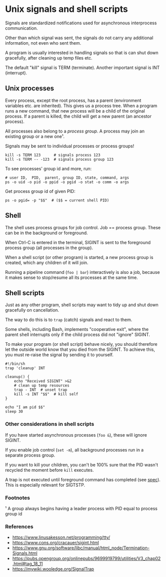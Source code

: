 # Unix signals and shell scripts

Signals are standardized notifications used for asynchronous interprocess communication.

Other than which signal was sent, the signals do not carry any additional information, not even who sent them.

A program is usually interested in handling signals so that is can shut down gracefully, after cleaning up temp files etc.

The default "kill" signal is TERM (terminate). Another important signal is INT (interrupt).

## Unix processes

Every process, except the root process, has a parent (environment variables etc. are inherited). This gives us a process tree.
When a program runs a new command, that new process will be a child of the original process.
If a parent is killed, the child will get a new parent (an ancestor process).

All processes also belong to a _process group_. A process may join an existing group or a new one¹.

Signals may be sent to individual processes or process groups!

```shell
kill -s TERM 123      # signals process 123
kill -s TERM -- -123  # signals process group 123
```

To see processes' group id and more, run:

```shell
# user ID,  PID,  parent, group ID, state, command, args
ps -o uid -o pid -o ppid -o pgid -o stat -o comm -o args
```

Get process group id of given PID:
```shell
ps -o pgid= -p "$$"  # ($$ = current shell PID)
```

## Shell

The shell uses process groups for job control. Job == process group. These can be in the background or foreground.

When Ctrl-C is entered in the terminal, SIGINT is sent to the foreground process group (all processes in the group).

When a shell script (or other program) is started, a new process group is created, which any children of it will join.

Running a pipeline command (`foo | bar`) interactively is also a job, because it makes sense to stop/resume all its processes at the same time.

## Shell scripts

Just as any other program, shell scripts may want to tidy up and shut down gracefully on cancellation.

The way to do this is to `trap` (catch) signals and react to them.

Some shells, including Bash, implements "cooperative exit", where the parent shell interrupts only if the child process did not "ignore" SIGINT.

To make your program (or shell script) behave nicely, you should therefore let the outside world know that you died from the SIGINT. To achieve this, you must re-raise the signal by sending it to yourself.

```shell
#!/bin/sh
trap 'cleanup' INT

cleanup() {
    echo "Received SIGINT" >&2
    # clean up temp resources
    trap - INT  # unset trap
    kill -s INT "$$"  # kill self
}

echo "I am pid $$"
sleep 30
```

### Other considerations in shell scripts

If you have started asynchronous processes (`foo &`), these will ignore SIGINT.

If you enable job control (`set -m`), all background processes run in a separate process group.

If you want to kill your children, you can't be 100% sure that the PID wasn't recycled the moment before `kill` executes.

A trap is not executed until foreground command has completed (see [spec](https://pubs.opengroup.org/onlinepubs/009695399/utilities/xcu_chap02.html#tag_02_11)). This is especially relevant for SIGTSTP.

### Footnotes

¹ A group always begins having a leader process with PID equal to process group id

### References

- https://www.linusakesson.net/programming/tty/
- https://www.cons.org/cracauer/sigint.html
- https://www.gnu.org/software/libc/manual/html_node/Termination-Signals.html
- https://pubs.opengroup.org/onlinepubs/9699919799/utilities/V3_chap02.html#tag_18_11
- https://mywiki.wooledge.org/SignalTrap
